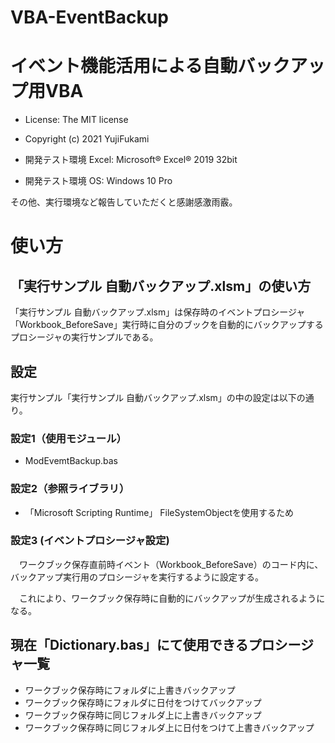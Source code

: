 # VBA-EventBackup
# イベント機能活用による自動バックアップ用VBA

- License: The MIT license

- Copyright (c) 2021 YujiFukami

- 開発テスト環境 Excel: Microsoft® Excel® 2019 32bit 

- 開発テスト環境 OS: Windows 10 Pro

その他、実行環境など報告していただくと感謝感激雨霰。

# 使い方

## 「実行サンプル 自動バックアップ.xlsm」の使い方

「実行サンプル 自動バックアップ.xlsm」は保存時のイベントプロシージャ「Workbook_BeforeSave」実行時に自分のブックを自動的にバックアップするプロシージャの実行サンプルである。


## 設定

実行サンプル「実行サンプル 自動バックアップ.xlsm」の中の設定は以下の通り。

### 設定1（使用モジュール）

-  ModEvemtBackup.bas

### 設定2（参照ライブラリ）

-  「Microsoft Scripting Runtime」 FileSystemObjectを使用するため

### 設定3 (イベントプロシージャ設定)

　ワークブック保存直前時イベント（Workbook_BeforeSave）のコード内に、バックアップ実行用のプロシージャを実行するように設定する。

　これにより、ワークブック保存時に自動的にバックアップが生成されるようになる。

## 現在「Dictionary.bas」にて使用できるプロシージャ一覧

-  ワークブック保存時にフォルダに上書きバックアップ
-  ワークブック保存時にフォルダに日付をつけてバックアップ
-  ワークブック保存時に同じフォルダ上に上書きバックアップ
-  ワークブック保存時に同じフォルダ上に日付をつけて上書きバックアップ
